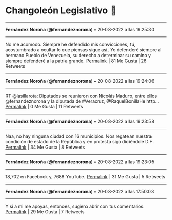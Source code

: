 # Changoleón Legislativo 🙈
*****
**Fernández Noroña** (**@fernandeznorona**) • 20-08-2022 a las 19:25:30
*****
No me acomodo. Siempre he defendido mis convicciones, tú, acostumbrado a ocultar lo que piensas sigue así. Yo defenderé siempre al hermano Pueblo de Venezuela, su derecho a determinar su camino y siempre defenderé a la patria grande.
[Permalink](https://twitter.com/fernandeznorona/status/1561192742557999105) | 81 Me Gusta | 26 Retweets
*****
**Fernández Noroña** (**@fernandeznorona**) • 20-08-2022 a las 19:24:06
*****
RT @lasillarota: Diputados se reunieron con Nicolás Maduro, entre ellos @fernandeznorona y la diputada de #Veracruz, @RaquelBonillaHe  http…
[Permalink](https://twitter.com/fernandeznorona/status/1561192390517555200) | 0 Me Gusta | 11 Retweets
*****
**Fernández Noroña** (**@fernandeznorona**) • 20-08-2022 a las 19:23:58
*****
Naa, no hay ninguna ciudad con 16 municipios. Nos regatean nuestra condición de estado de la República y en protesta sigo diciéndole D.F.
[Permalink](https://twitter.com/fernandeznorona/status/1561192359248945152) | 34 Me Gusta | 8 Retweets
*****
**Fernández Noroña** (**@fernandeznorona**) • 20-08-2022 a las 19:23:05
*****
18,702 en Facebook y, 7688 YouTube.
[Permalink](https://twitter.com/fernandeznorona/status/1561192137307348992) | 31 Me Gusta | 5 Retweets
*****
**Fernández Noroña** (**@fernandeznorona**) • 20-08-2022 a las 17:50:03
*****
Y si a mi me apoyas, entonces, sugiero abrir con tus comentarios.
[Permalink](https://twitter.com/fernandeznorona/status/1561168723968499712) | 29 Me Gusta | 7 Retweets